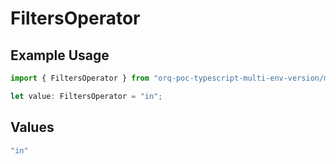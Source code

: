 # FiltersOperator

## Example Usage

```typescript
import { FiltersOperator } from "orq-poc-typescript-multi-env-version/models/operations";

let value: FiltersOperator = "in";
```

## Values

```typescript
"in"
```
